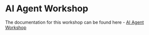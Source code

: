 # AI Agent Workshop

The documentation for this workshop can be found here - [AI Agent Workshop](https://binarytrails-ai.github.io/aiagent-workshop/)
